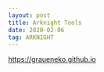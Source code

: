 ```yaml
---
layout: post
title: Arknight Tools
date: 2020-02-06
tag: ARKNIGHT
---
```


https://graueneko.github.io
